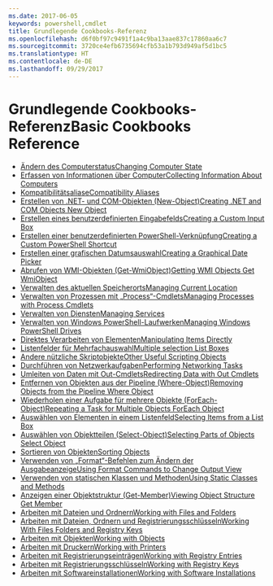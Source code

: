 ```yaml
---
ms.date: 2017-06-05
keywords: powershell,cmdlet
title: Grundlegende Cookbooks-Referenz
ms.openlocfilehash: d6f0bf97c9491f1a4c9ba13aae837c17860aa6c7
ms.sourcegitcommit: 3720ce4efb6735694cfb53a1b793d949af5d1bc5
ms.translationtype: HT
ms.contentlocale: de-DE
ms.lasthandoff: 09/29/2017
---
```

# <a name="basic-cookbooks-reference"></a><span data-ttu-id="e6f53-103">Grundlegende Cookbooks-Referenz</span><span class="sxs-lookup"><span data-stu-id="e6f53-103">Basic Cookbooks Reference</span></span>

- [<span data-ttu-id="e6f53-104">Ändern des Computerstatus</span><span class="sxs-lookup"><span data-stu-id="e6f53-104">Changing Computer State</span></span>](Changing-Computer-State.md)
- [<span data-ttu-id="e6f53-105">Erfassen von Informationen über Computer</span><span class="sxs-lookup"><span data-stu-id="e6f53-105">Collecting Information About Computers</span></span>](Collecting-Information-About-Computers.md)
- [<span data-ttu-id="e6f53-106">Kompatibilitätsaliase</span><span class="sxs-lookup"><span data-stu-id="e6f53-106">Compatibility Aliases</span></span>](Appendix-1---Compatibility-Aliases.md)
- [<span data-ttu-id="e6f53-107">Erstellen von .NET- und COM-Objekten (New-Object)</span><span class="sxs-lookup"><span data-stu-id="e6f53-107">Creating .NET and COM Objects  New Object </span></span>](Creating-.NET-and-COM-Objects--New-Object-.md)
- [<span data-ttu-id="e6f53-108">Erstellen eines benutzerdefinierten Eingabefelds</span><span class="sxs-lookup"><span data-stu-id="e6f53-108">Creating a Custom Input Box</span></span>](Creating-a-Custom-Input-Box.md)
- [<span data-ttu-id="e6f53-109">Erstellen einer benutzerdefinierten PowerShell-Verknüpfung</span><span class="sxs-lookup"><span data-stu-id="e6f53-109">Creating a Custom PowerShell Shortcut</span></span>](Appendix-2---Creating-a-Custom-PowerShell-Shortcut.md)
- [<span data-ttu-id="e6f53-110">Erstellen einer grafischen Datumsauswahl</span><span class="sxs-lookup"><span data-stu-id="e6f53-110">Creating a Graphical Date Picker</span></span>](Creating-a-Graphical-Date-Picker.md)
- [<span data-ttu-id="e6f53-111">Abrufen von WMI-Objekten (Get-WmiObject)</span><span class="sxs-lookup"><span data-stu-id="e6f53-111">Getting WMI Objects  Get WmiObject </span></span>](Getting-WMI-Objects--Get-WmiObject-.md)
- [<span data-ttu-id="e6f53-112">Verwalten des aktuellen Speicherorts</span><span class="sxs-lookup"><span data-stu-id="e6f53-112">Managing Current Location</span></span>](Managing-Current-Location.md)
- [<span data-ttu-id="e6f53-113">Verwalten von Prozessen mit „Process“-Cmdlets</span><span class="sxs-lookup"><span data-stu-id="e6f53-113">Managing Processes with Process Cmdlets</span></span>](Managing-Processes-with-Process-Cmdlets.md)
- [<span data-ttu-id="e6f53-114">Verwalten von Diensten</span><span class="sxs-lookup"><span data-stu-id="e6f53-114">Managing Services</span></span>](Managing-Services.md)
- [<span data-ttu-id="e6f53-115">Verwalten von Windows PowerShell-Laufwerken</span><span class="sxs-lookup"><span data-stu-id="e6f53-115">Managing Windows PowerShell Drives</span></span>](Managing-Windows-PowerShell-Drives.md)
- [<span data-ttu-id="e6f53-116">Direktes Verarbeiten von Elementen</span><span class="sxs-lookup"><span data-stu-id="e6f53-116">Manipulating Items Directly</span></span>](Manipulating-Items-Directly.md)
- [<span data-ttu-id="e6f53-117">Listenfelder für Mehrfachauswahl</span><span class="sxs-lookup"><span data-stu-id="e6f53-117">Multiple selection List Boxes</span></span>](Multiple-selection-List-Boxes.md)
- [<span data-ttu-id="e6f53-118">Andere nützliche Skriptobjekte</span><span class="sxs-lookup"><span data-stu-id="e6f53-118">Other Useful Scripting Objects</span></span>](Other-Useful-Scripting-Objects.md)
- [<span data-ttu-id="e6f53-119">Durchführen von Netzwerkaufgaben</span><span class="sxs-lookup"><span data-stu-id="e6f53-119">Performing Networking Tasks</span></span>](Performing-Networking-Tasks.md)
- [<span data-ttu-id="e6f53-120">Umleiten von Daten mit Out-Cmdlets</span><span class="sxs-lookup"><span data-stu-id="e6f53-120">Redirecting Data with Out   Cmdlets</span></span>](Redirecting-Data-with-Out---Cmdlets.md)
- [<span data-ttu-id="e6f53-121">Entfernen von Objekten aus der Pipeline (Where-Object)</span><span class="sxs-lookup"><span data-stu-id="e6f53-121">Removing Objects from the Pipeline  Where Object </span></span>](Removing-Objects-from-the-Pipeline--Where-Object-.md)
- [<span data-ttu-id="e6f53-122">Wiederholen einer Aufgabe für mehrere Objekte (ForEach-Object)</span><span class="sxs-lookup"><span data-stu-id="e6f53-122">Repeating a Task for Multiple Objects  ForEach Object </span></span>](Repeating-a-Task-for-Multiple-Objects--ForEach-Object-.md)
- [<span data-ttu-id="e6f53-123">Auswählen von Elementen in einem Listenfeld</span><span class="sxs-lookup"><span data-stu-id="e6f53-123">Selecting Items from a List Box</span></span>](Selecting-Items-from-a-List-Box.md)
- [<span data-ttu-id="e6f53-124">Auswählen von Objektteilen (Select-Object)</span><span class="sxs-lookup"><span data-stu-id="e6f53-124">Selecting Parts of Objects  Select Object </span></span>](Selecting-Parts-of-Objects--Select-Object-.md)
- [<span data-ttu-id="e6f53-125">Sortieren von Objekten</span><span class="sxs-lookup"><span data-stu-id="e6f53-125">Sorting Objects</span></span>](Sorting-Objects.md)
- [<span data-ttu-id="e6f53-126">Verwenden von „Format“-Befehlen zum Ändern der Ausgabeanzeige</span><span class="sxs-lookup"><span data-stu-id="e6f53-126">Using Format Commands to Change Output View</span></span>](Using-Format-Commands-to-Change-Output-View.md)
- [<span data-ttu-id="e6f53-127">Verwenden von statischen Klassen und Methoden</span><span class="sxs-lookup"><span data-stu-id="e6f53-127">Using Static Classes and Methods</span></span>](Using-Static-Classes-and-Methods.md)
- [<span data-ttu-id="e6f53-128">Anzeigen einer Objektstruktur (Get-Member)</span><span class="sxs-lookup"><span data-stu-id="e6f53-128">Viewing Object Structure  Get Member </span></span>](Viewing-Object-Structure--Get-Member-.md)
- [<span data-ttu-id="e6f53-129">Arbeiten mit Dateien und Ordnern</span><span class="sxs-lookup"><span data-stu-id="e6f53-129">Working with Files and Folders</span></span>](Working-with-Files-and-Folders.md)
- [<span data-ttu-id="e6f53-130">Arbeiten mit Dateien, Ordnern und Registrierungsschlüsseln</span><span class="sxs-lookup"><span data-stu-id="e6f53-130">Working With Files Folders and Registry Keys</span></span>](Working-With-Files-Folders-and-Registry-Keys.md)
- [<span data-ttu-id="e6f53-131">Arbeiten mit Objekten</span><span class="sxs-lookup"><span data-stu-id="e6f53-131">Working with Objects</span></span>](Working-with-Objects.md)
- [<span data-ttu-id="e6f53-132">Arbeiten mit Druckern</span><span class="sxs-lookup"><span data-stu-id="e6f53-132">Working with Printers</span></span>](Working-with-Printers.md)
- [<span data-ttu-id="e6f53-133">Arbeiten mit Registrierungseinträgen</span><span class="sxs-lookup"><span data-stu-id="e6f53-133">Working with Registry Entries</span></span>](Working-with-Registry-Entries.md)
- [<span data-ttu-id="e6f53-134">Arbeiten mit Registrierungsschlüsseln</span><span class="sxs-lookup"><span data-stu-id="e6f53-134">Working with Registry Keys</span></span>](Working-with-Registry-Keys.md)
- [<span data-ttu-id="e6f53-135">Arbeiten mit Softwareinstallationen</span><span class="sxs-lookup"><span data-stu-id="e6f53-135">Working with Software Installations</span></span>](Working-with-Software-Installations.md)

